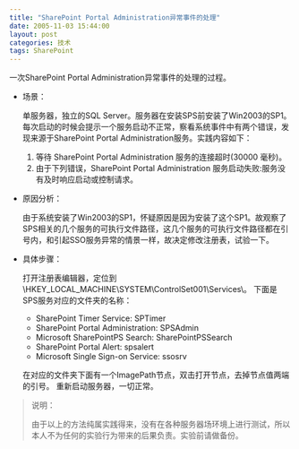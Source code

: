 ```yaml
---
title: "SharePoint Portal Administration异常事件的处理"
date: 2005-11-03 15:44:00
layout: post
categories: 技术
tags: SharePoint
---
```


一次SharePoint Portal Administration异常事件的处理的过程。

* 场景：

  单服务器，独立的SQL Server。服务器在安装SPS前安装了Win2003的SP1。每次启动的时候会提示一个服务启动不正常，察看系统事件中有两个错误，发现来源于SharePoint Portal Administration服务。实践内容如下：

  1. 等待 SharePoint Portal Administration 服务的连接超时(30000 毫秒)。
  2. 由于下列错误，SharePoint Portal Administration 服务启动失败:服务没有及时响应启动或控制请求。

* 原因分析：

  由于系统安装了Win2003的SP1，怀疑原因是因为安装了这个SP1。故观察了SPS相关的几个服务的可执行文件路径，这几个服务的可执行文件路径都在引号内，和引起SSO服务异常的情景一样，故决定修改注册表，试验一下。

* 具体步骤：

  打开注册表编辑器，定位到\HKEY_LOCAL_MACHINE\SYSTEM\ControlSet001\Services\。
  下面是SPS服务对应的文件夹的名称：
  * SharePoint Timer Service: SPTimer
  * SharePoint Portal Administration: SPSAdmin
  * Microsoft SharePointPS Search: SharePointPSSearch
  * SharePoint Portal Alert: spsalert
  * Microsoft Single Sign-on Service: ssosrv

  在对应的文件夹下面有一个ImagePath节点，双击打开节点，去掉节点值两端的引号。
重新启动服务器，一切正常。

> 说明：
>
> 由于以上的方法纯属实践得来，没有在各种服务器场环境上进行测试，所以本人不为任何的实验行为带来的后果负责。实验前请做备份。